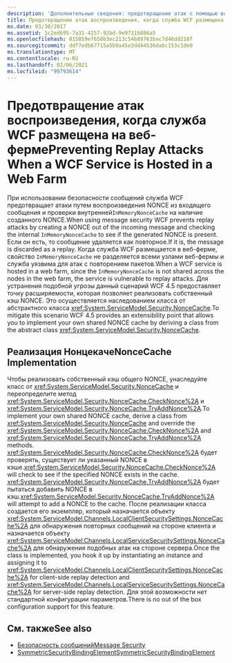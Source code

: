 ```yaml
---
description: 'Дополнительные сведения: предотвращение атак с помощью воспроизведения при размещении службы WCF в веб-ферме'
title: Предотвращение атак воспроизведения, когда служба WCF размещена на веб-ферме
ms.date: 03/30/2017
ms.assetid: 1c2ed695-7a31-4257-92bd-9e9731b886a5
ms.openlocfilehash: 015059ef650b3ec213c54b89763bac7d46dd218f
ms.sourcegitcommit: ddf7edb67715a5b9a45e3dd44536dabc153c1de0
ms.translationtype: MT
ms.contentlocale: ru-RU
ms.lasthandoff: 02/06/2021
ms.locfileid: "99793614"
---
```

# <a name="preventing-replay-attacks-when-a-wcf-service-is-hosted-in-a-web-farm"></a><span data-ttu-id="987a5-103">Предотвращение атак воспроизведения, когда служба WCF размещена на веб-ферме</span><span class="sxs-lookup"><span data-stu-id="987a5-103">Preventing Replay Attacks When a WCF Service is Hosted in a Web Farm</span></span>

<span data-ttu-id="987a5-104">При использовании безопасности сообщений служба WCF предотвращает атаки путем воспроизведения NONCE из входящего сообщения и проверки внутренней`InMemoryNonceCache` на наличие созданного NONCE.</span><span class="sxs-lookup"><span data-stu-id="987a5-104">When using message security WCF prevents replay attacks by creating a NONCE out of the incoming message and checking the internal `InMemoryNonceCache` to see if the generated NONCE is present.</span></span> <span data-ttu-id="987a5-105">Если он есть, то сообщение удаляется как повторное.</span><span class="sxs-lookup"><span data-stu-id="987a5-105">If it is, the message is discarded as a replay.</span></span> <span data-ttu-id="987a5-106">Когда служба WCF размещается в веб-ферме, свойство `InMemoryNonceCache` не разделяется всеми узлами веб-фермы и служба уязвима для атак с повторением пакетов.</span><span class="sxs-lookup"><span data-stu-id="987a5-106">When a WCF service is hosted in a web farm, since the `InMemoryNonceCache` is not shared across the nodes in the web farm, the service is vulnerable to replay attacks.</span></span>  <span data-ttu-id="987a5-107">Для устранения подобной угрозы данный сценарий WCF 4.5 предоставляет точку расширяемости, которая позволяет реализовать собственный кэш NONCE. Это осуществляется наследованием класса от абстрактного класса <xref:System.ServiceModel.Security.NonceCache>.</span><span class="sxs-lookup"><span data-stu-id="987a5-107">To mitigate this scenario WCF 4.5 provides an extensibility point that allows you to implement your own shared NONCE cache by deriving a class from the abstract class <xref:System.ServiceModel.Security.NonceCache>.</span></span>  
  
## <a name="noncecache-implementation"></a><span data-ttu-id="987a5-108">Реализация Нонцекаче</span><span class="sxs-lookup"><span data-stu-id="987a5-108">NonceCache Implementation</span></span>  

 <span data-ttu-id="987a5-109">Чтобы реализовать собственный кэш общего NONCE, унаследуйте класс от <xref:System.ServiceModel.Security.NonceCache> и переопределите метод <xref:System.ServiceModel.Security.NonceCache.CheckNonce%2A> и <xref:System.ServiceModel.Security.NonceCache.TryAddNonce%2A>.</span><span class="sxs-lookup"><span data-stu-id="987a5-109">To implement your own shared NONCE cache, derive a class from <xref:System.ServiceModel.Security.NonceCache> and override the <xref:System.ServiceModel.Security.NonceCache.CheckNonce%2A> and <xref:System.ServiceModel.Security.NonceCache.TryAddNonce%2A> methods.</span></span> <span data-ttu-id="987a5-110"><xref:System.ServiceModel.Security.NonceCache.CheckNonce%2A> будет проверять, существует ли указанный NONCE в кэше.</span><span class="sxs-lookup"><span data-stu-id="987a5-110"><xref:System.ServiceModel.Security.NonceCache.CheckNonce%2A> will check to see if the specified NONCE exists in the cache.</span></span> <span data-ttu-id="987a5-111"><xref:System.ServiceModel.Security.NonceCache.TryAddNonce%2A> будет пытаться добавить NONCE в кэш.</span><span class="sxs-lookup"><span data-stu-id="987a5-111"><xref:System.ServiceModel.Security.NonceCache.TryAddNonce%2A> will attempt to add a NONCE to the cache.</span></span> <span data-ttu-id="987a5-112">После реализации класса создается его экземпляр, который назначается объекту <xref:System.ServiceModel.Channels.LocalClientSecuritySettings.NonceCache%2A> для обнаружения повторных сообщений на стороне клиента и назначается объекту <xref:System.ServiceModel.Channels.LocalServiceSecuritySettings.NonceCache%2A> для обнаружения подобных атак на стороне сервера.</span><span class="sxs-lookup"><span data-stu-id="987a5-112">Once the class is implemented, you hook it up by instantiating an instance and assigning it to <xref:System.ServiceModel.Channels.LocalClientSecuritySettings.NonceCache%2A> for client-side replay detection and <xref:System.ServiceModel.Channels.LocalServiceSecuritySettings.NonceCache%2A> for server-side replay detection.</span></span> <span data-ttu-id="987a5-113">Для этой возможности нет стандартной конфигурации параметров.</span><span class="sxs-lookup"><span data-stu-id="987a5-113">There is no out of the box configuration support for this feature.</span></span>  
  
## <a name="see-also"></a><span data-ttu-id="987a5-114">См. также</span><span class="sxs-lookup"><span data-stu-id="987a5-114">See also</span></span>

- [<span data-ttu-id="987a5-115">Безопасность сообщений</span><span class="sxs-lookup"><span data-stu-id="987a5-115">Message Security</span></span>](message-security-in-wcf.md)
- [<span data-ttu-id="987a5-116">SymmetricSecurityBindingElement</span><span class="sxs-lookup"><span data-stu-id="987a5-116">SymmetricSecurityBindingElement</span></span>](../diagnostics/wmi/symmetricsecuritybindingelement.md)
